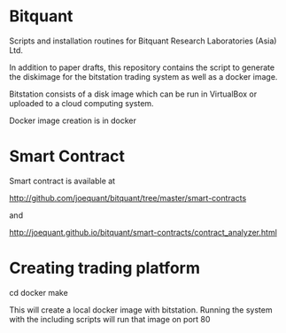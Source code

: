 Bitquant
=================

Scripts and installation routines for Bitquant Research Laboratories
(Asia) Ltd.

In addition to paper drafts, this repository contains the script to
generate the diskimage for the bitstation trading system as well as a
docker image.

Bitstation consists of a disk image which can be run in VirtualBox or
uploaded to a cloud computing system.

Docker image creation is in docker

Smart Contract
==============

Smart contract is available at 

http://github.com/joequant/bitquant/tree/master/smart-contracts

and

http://joequant.github.io/bitquant/smart-contracts/contract_analyzer.html

Creating trading platform
=========================

cd docker
make

This will create a local docker image with bitstation.  Running the
system with the including scripts will run that image on port 80


